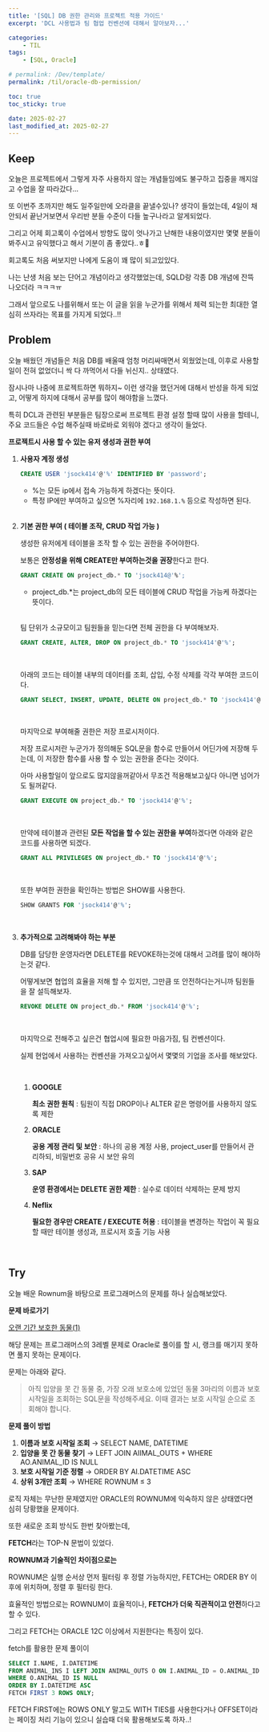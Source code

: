```yaml
---
title: '[SQL] DB 권한 관리와 프로젝트 적용 가이드'
excerpt: 'DCL 사용법과 팀 협업 컨벤션에 대해서 알아보자...'

categories:
    - TIL
tags:
    - [SQL, Oracle]

# permalink: /Dev/template/
permalink: /til/oracle-db-permission/

toc: true
toc_sticky: true

date: 2025-02-27
last_modified_at: 2025-02-27
---
```


## **Keep**

오늘은 프로젝트에서 그렇게 자주 사용하지 않는 개념들임에도 불구하고 집중을 깨지않고 수업을 잘 따라갔다…

또 이번주 초까지만 해도 일주일만에 오라클을 끝낼수있나? 생각이 들었는데, 4일이 채 안되서 끝난거보면서 우리반 분들 수준이 다들 높구나라고 알게되었다.

그리고 어제 회고록이 수업에서 방향도 많이 엇나가고 난해한 내용이였지만 몇몇 분들이 봐주시고 유익했다고 해서 기분이 좀 좋았다..ㅎ🤭

회고록도 처음 써보지만 나에게 도움이 꽤 많이 되고있있다.

나는 난생 처음 보는 단어고 개념이라고 생각했었는데, SQLD랑 각종 DB 개념에 잔뜩 나오더라 ㅋㅋㅋㅠ

그래서 앞으로도 나를위해서 또는 이 글을 읽을 누군가를 위해서 체력 되는한 최대한 열심히 쓰자라는 목표를 가지게 되었다..!!

## **Problem**

오늘 배웠던 개념들은 처음 DB를 배울때 엄청 머리싸매면서 외웠었는데, 이후로 사용할 일이 전혀 없었더니 싹 다 까먹어서 다들 뉘신지.. 상태였다.

잠시나마 나중에 프로젝트하면 뭐하지~ 이런 생각을 했던거에 대해서 반성을 하게 되었고, 어떻게 하지에 대해서 공부를 많이 해야함을 느꼈다.

특히 DCL과 관련된 부분들은 팀장으로써 프로젝트 환경 설정 할때 많이 사용을 할테니, 주요 코드들은 수업 해주실때 바로바로 외워야 겠다고 생각이 들었다.

**프로젝트시 사용 할 수 있는 유저 생성과 권한 부여**

1. **사용자 계정 생성**

    ```sql
    CREATE USER 'jsock414'@'%' IDENTIFIED BY 'password';
    ```

    - %는 모든 ip에서 접속 가능하게 하겠다는 뜻이다.
    - 특정 IP에만 부여하고 싶으면 %자리에 `192.168.1.%` 등으로 작성하면 된다.

    <br>

2. **기본 권한 부여 ( 테이블 조작, CRUD 작업 가능 )**

    생성한 유저에게 테이블을 조작 할 수 있는 권한을 주어야한다.

    보통은 **안정성을 위해 CREATE만 부여하는것을 권장**한다고 한다.

    ```sql
    GRANT CREATE ON project_db.* TO 'jsock414@'%';
    ```

    - project_db.\*는 project_db의 모든 테이블에 CRUD 작업을 가능케 하겠다는 뜻이다.

    <br>

    팀 단위가 소규모이고 팀원들을 믿는다면 전체 권한을 다 부여해보자.

    ```sql
    GRANT CREATE, ALTER, DROP ON project_db.* TO 'jsock414'@'%';
    ```

    <br>

    아래의 코드는 테이블 내부의 데이터를 조회, 삽입, 수정 삭제를 각각 부여한 코드이다.

    ```sql
    GRANT SELECT, INSERT, UPDATE, DELETE ON project_db.* TO 'jsock414'@'%';
    ```

    <br>

    마지막으로 부여해줄 권한은 저장 프로시저이다.

    저장 프로시저란 누군가가 정의해둔 SQL문을 함수로 만들어서 어딘가에 저장해 두는데, 이 저장한 함수를 사용 할 수 있는 권한을 준다는 것이다.

    아마 사용할일이 앞으로도 많지않을꺼같아서 무조건 적용해보고싶다 아니면 넘어가도 될꺼같다.

    ```sql
    GRANT EXECUTE ON project_db.* TO 'jsock414'@'%';
    ```

    <br>

    만약에 테이블과 관련된 **모든 작업을 할 수 있는 권한을** **부여**하겠다면 아래와 같은 코드를 사용하면 되겠다.

    ```sql
    GRANT ALL PRIVILEGES ON project_db.* TO 'jsock414'@'%';
    ```

    <br>

    또한 부여한 권한을 확인하는 방법은 SHOW를 사용한다.

    ```sql
    SHOW GRANTS FOR 'jsock414'@'%';
    ```

    <br>

3. **추가적으로 고려해봐야 하는 부분**

    DB를 담당한 운영자라면 DELETE를 REVOKE하는것에 대해서 고려를 많이 해야하는것 같다.

    어떻게보면 협업의 효율을 저해 할 수 있지만, 그만큼 또 안전하다는거니까 팀원들을 잘 설득해보자.

    ```sql
    REVOKE DELETE ON project_db.* FROM 'jsock414'@'%';
    ```

    <br>

    마지막으로 전해주고 싶은건 협업시에 필요한 마음가짐, 팀 컨벤션이다.

    실제 현업에서 사용하는 컨벤션을 가져오고싶어서 몇몇의 기업을 조사를 해보았다.

    <br>

    1. **GOOGLE**

        **최소 권한 원칙** : 팀원이 직접 DROP이나 ALTER 같은 명령어를 사용하지 않도록 제한

    2. **ORACLE**

        **공용 계정 관리 및 보안** : 하나의 공용 계정 사용, project_user를 만들어서 관리하되, 비밀번호 공유 시 보안 유의

    3. **SAP**

        **운영 환경에서는 DELETE 권한 제한** : 실수로 데이터 삭제하는 문제 방지

    4. **Neflix**

        **필요한 경우만 CREATE / EXECUTE 허용** : 테이블을 변경하는 작업이 꼭 필요할 때만 테이블 생성과, 프로시저 호출 기능 사용

    <br>

## **Try**

오늘 배운 Rownum을 바탕으로 프로그래머스의 문제를 하나 실습해보았다.

**문제 바로가기**

[오랜 기간 보호한 동물(1)](https://school.programmers.co.kr/learn/courses/30/lessons/59044)

해당 문제는 프로그래머스의 3레벨 문제로 Oracle로 풀이를 할 시, 랭크를 매기지 못하면 풀지 못하는 문제이다.

문제는 아래와 같다.

> 아직 입양을 못 간 동물 중, 가장 오래 보호소에 있었던 동물 3마리의 이름과 보호 시작일을 조회하는 SQL문을 작성해주세요. 이때 결과는 보호 시작일 순으로 조회해야 합니다.

**문제 풀이 방법**

1. **이름과 보호 시작일 조회** → SELECT NAME, DATETIME
2. **입양을 못 간 동물 찾기** → LEFT JOIN AIIMAL_OUTS + WHERE AO.ANIMAL_ID IS NULL
3. **보호 시작일 기준 정렬** → ORDER BY AI.DATETIME ASC
4. **상위 3개만 조회** → WHERE ROWNUM ≤ 3

로직 자체는 무난한 문제였지만 ORACLE의 ROWNUM에 익숙하지 않은 상태였다면 심히 당황했을 문제이다.

또한 새로운 조회 방식도 한번 찾아봤는데,

**FETCH**라는 TOP-N 문법이 있었다.

**ROWNUM과 기술적인 차이점으로는**

ROWNUM은 실행 순서상 먼저 필터링 후 정렬 가능하지만, FETCH는 ORDER BY 이후에 위치하며, 정렬 후 필터링 한다.

효율적인 방법으로는 ROWNUM이 효율적이나, **FETCH가 더욱 직관적이고 안전**하다고 할 수 있다.

그리고 FETCH는 ORACLE 12C 이상에서 지원한다는 특징이 있다.

fetch를 활용한 문제 풀이이

```sql
SELECT I.NAME, I.DATETIME
FROM ANIMAL_INS I LEFT JOIN ANIMAL_OUTS O ON I.ANIMAL_ID = O.ANIMAL_ID
WHERE O.ANIMAL_ID IS NULL
ORDER BY I.DATETIME ASC
FETCH FIRST 3 ROWS ONLY;
```

FETCH FIRST에는 ROWS ONLY 말고도 WITH TIES를 사용한다거나 OFFSET이라는 페이징 처리 기능이 있으니 실습때 더욱 활용해보도록 하자..!
